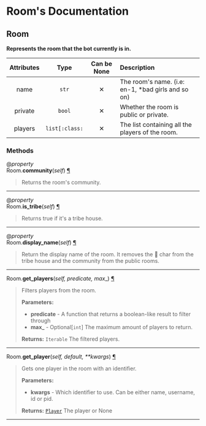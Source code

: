 # Room's Documentation

## Room
**Represents the room that the bot currently is in.**

| Attributes | Type | Can be None | Description |
| :-: | :-: | :-: | :-- |
| name | `str` | ✕ |  The room's name. (i.e: en-1, *bad girls and so on) |
| private | `bool` | ✕ |  Whether the room is public or private. |
| players | `list[:class:` | ✕ |  The list containing all the players of the room. |


### Methods
@*property*<br>
Room.**community**(_self_) <a id="Room.community" href="#Room.community">¶</a>
>
>Returns the room's community.
---

@*property*<br>
Room.**is\_tribe**(_self_) <a id="Room.is_tribe" href="#Room.is_tribe">¶</a>
>
>Returns true if it's a tribe house.
---

@*property*<br>
Room.**display\_name**(_self_) <a id="Room.display_name" href="#Room.display_name">¶</a>
>
>Return the display name of the room.
>It removes the  char from the tribe house and the community from the public rooms.
---

Room.**get\_players**(_self, predicate, max__) <a id="Room.get_players" href="#Room.get_players">¶</a>
>
>Filters players from the room.
>
>__Parameters:__
> * **predicate** - A function that returns a boolean-like result to filter through
> * **max_** - Optional[`int`] The maximum amount of players to return.
>
>__Returns:__ `Iterable` The filtered players.

---

Room.**get\_player**(_self, default, \*\*kwargs_) <a id="Room.get_player" href="#Room.get_player">¶</a>
>
>Gets one player in the room with an identifier.
>
>__Parameters:__
> * **kwargs** - Which identifier to use. Can be either name, username, id or pid.
>
>__Returns:__ [`Player`](Player.md#Player) The player or None

---

